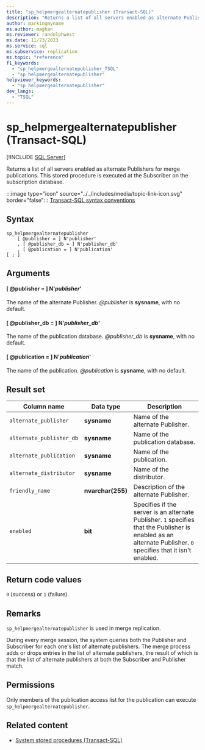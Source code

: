 ```yaml
---
title: "sp_helpmergealternatepublisher (Transact-SQL)"
description: "Returns a list of all servers enabled as alternate Publishers for merge publications."
author: markingmyname
ms.author: maghan
ms.reviewer: randolphwest
ms.date: 11/23/2023
ms.service: sql
ms.subservice: replication
ms.topic: "reference"
f1_keywords:
  - "sp_helpmergealternatepublisher_TSQL"
  - "sp_helpmergealternatepublisher"
helpviewer_keywords:
  - "sp_helpmergealternatepublisher"
dev_langs:
  - "TSQL"
---
```

# sp_helpmergealternatepublisher (Transact-SQL)

[!INCLUDE [SQL Server](../../includes/applies-to-version/sqlserver.md)]

Returns a list of all servers enabled as alternate Publishers for merge publications. This stored procedure is executed at the Subscriber on the subscription database.

:::image type="icon" source="../../includes/media/topic-link-icon.svg" border="false"::: [Transact-SQL syntax conventions](../../t-sql/language-elements/transact-sql-syntax-conventions-transact-sql.md)

## Syntax

```syntaxsql
sp_helpmergealternatepublisher
    [ @publisher = ] N'publisher'
    , [ @publisher_db = ] N'publisher_db'
    , [ @publication = ] N'publication'
[ ; ]
```

## Arguments

#### [ @publisher = ] N'*publisher*'

The name of the alternate Publisher. *@publisher* is **sysname**, with no default.

#### [ @publisher_db = ] N'*publisher_db*'

The name of the publication database. *@publisher_db* is **sysname**, with no default.

#### [ @publication = ] N'*publication*'

The name of the publication. *@publication* is **sysname**, with no default.

## Result set

| Column name | Data type | Description |
| --- | --- | --- |
| `alternate_publisher` | **sysname** | Name of the alternate Publisher. |
| `alternate_publisher_db` | **sysname** | Name of the publication database. |
| `alternate_publication` | **sysname** | Name of the publication. |
| `alternate_distributor` | **sysname** | Name of the distributor. |
| `friendly_name` | **nvarchar(255)** | Description of the alternate Publisher. |
| `enabled` | **bit** | Specifies if the server is an alternate Publisher. `1` specifies that the Publisher is enabled as an alternate Publisher. `0` specifies that it isn't enabled. |

## Return code values

`0` (success) or `1` (failure).

## Remarks

`sp_helpmergealternatepublisher` is used in merge replication.

During every merge session, the system queries both the Publisher and Subscriber for each one's list of alternate publishers. The merge process adds or drops entries in the list of alternate publishers, the result of which is that the list of alternate publishers at both the Subscriber and Publisher match.

## Permissions

Only members of the publication access list for the publication can execute `sp_helpmergealternatepublisher`.

## Related content

- [System stored procedures (Transact-SQL)](system-stored-procedures-transact-sql.md)
